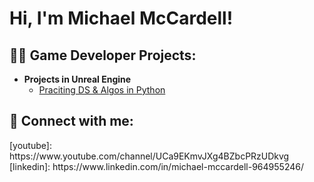 <h1>Hi, I'm Michael McCardell! </h1>

<h2>👨‍💻 Game Developer Projects:</h2>

- <b>Projects in Unreal Engine</b>
  - [Praciting DS & Algos in Python](https://github.com/MichaelMcCardell/MichaelMcCardell.github.io)

<h2> 🤳 Connect with me:</h2>
[youtube]: https://www.youtube.com/channel/UCa9EKmvJXg4BZbcPRzUDkvg
[linkedin]: https://www.linkedin.com/in/michael-mccardell-964955246/

